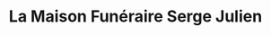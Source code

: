 ---
title: "La Maison Funéraire Serge Julien"
url: /baie-comeau/la-maison-funeraire-serge-julien/
shop: funeral directors
---